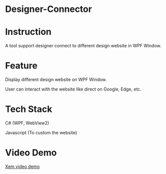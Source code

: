 # Designer-Connector

# Instruction
A tool support designer connect to different design website in WPF Window.

# Feature
Display different design website on WPF Window.

User can interact with the website like direct on Google, Edge, etc.

# Tech Stack
C# (WPF, WebView2)

Javascript (To custom the website)

# Video Demo
[Xem video demo](https://drive.google.com/file/d/1LyfkQ-oqjyggbT9xccsqbUeOaUJ-1J1E/view?usp=drive_link)

